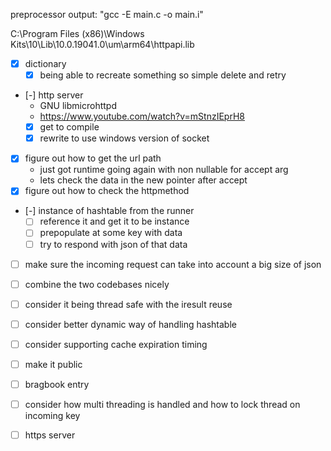 preprocessor output:
  "gcc -E main.c -o main.i"

C:\Program Files (x86)\Windows Kits\10\Lib\10.0.19041.0\um\arm64\httpapi.lib

- [X] dictionary 
  - [X] being able to recreate something so simple delete and retry
- [-] http server
  -  GNU libmicrohttpd
  - https://www.youtube.com/watch?v=mStnzIEprH8
  - [X] get to compile
  - [X] rewrite to use windows version of socket 
- [X] figure out how to get the url path
  - just got runtime going again with non nullable for accept arg
  - lets check the data in the new pointer after accept 
- [X] figure out how to check the httpmethod
- [-] instance of hashtable from the runner 
  - [ ] reference it and get it to be instance 
  - [ ] prepopulate at some key with data
  - [ ] try to respond with json of that data
- [ ] make sure the incoming request can take into account a big size of json
- [ ] combine the two codebases nicely
- [ ] consider it being thread safe with the iresult reuse

- [ ] consider better dynamic way of handling hashtable
- [ ] consider supporting cache expiration timing
- [ ] make it public
- [ ] bragbook entry
- [ ] consider how multi threading is handled and how to lock thread on incoming key 
- [ ] https server